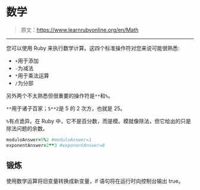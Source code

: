 # 数学

> 原文：<https://www.learnrubyonline.org/en/Math>

* * *

您可以使用 Ruby 来执行数学计算。这四个标准操作符对您来说可能很熟悉:

*   `+`用于添加
*   `-`为减法
*   `*`用于乘法运算
*   `/`为分部

另外两个不太熟悉但很重要的操作符是`**`和`%`。

`**`用于诸子百家；`5**2`是 5 的 2 次方，也就是 25。

`%`有点诡异。在 Ruby 中，它不是百分数，而是模。模就像除法，但它给出的只是除法问题的余数。

```rb
moduloAnswer=5%2 #moduloAnswer=1
exponentAnswer=2**3 #exponentAnswer=8 
```

## 锻炼

使用数学运算将旧变量转换成新变量，if 语句将在运行时向控制台输出 true。